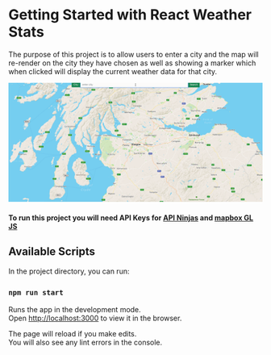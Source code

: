 # Getting Started with React Weather Stats

The purpose of this project is to allow users to enter a city and the map will re-render on the city they have chosen as well as showing a marker which when clicked will display the current weather data for that city.

![Edinburgh Example](/public/england.gif)

#### To run this project you will need API Keys for [API Ninjas](https://api-ninjas.com/) and [mapbox GL JS](https://account.mapbox.com/)

## Available Scripts

In the project directory, you can run:

### `npm run start`

Runs the app in the development mode.\
Open [http://localhost:3000](http://localhost:3000) to view it in the browser.

The page will reload if you make edits.\
You will also see any lint errors in the console.
